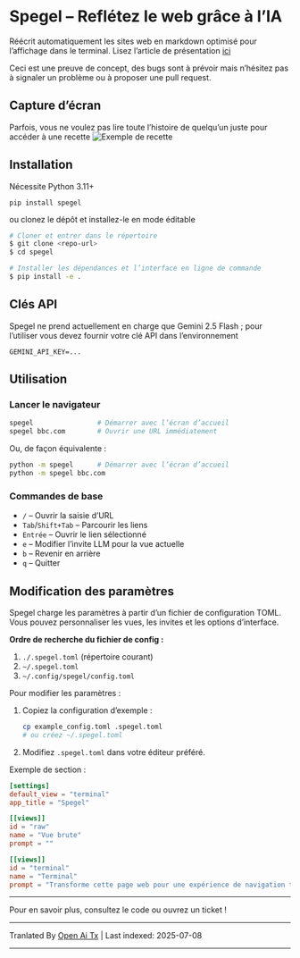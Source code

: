 # Spegel – Reflétez le web grâce à l’IA

Réécrit automatiquement les sites web en markdown optimisé pour l’affichage dans le terminal.
Lisez l’article de présentation [ici](https://simedw.com/2025/06/23/introducing-spegel/)

Ceci est une preuve de concept, des bugs sont à prévoir mais n’hésitez pas à signaler un problème ou à proposer une pull request.

## Capture d’écran
Parfois, vous ne voulez pas lire toute l’histoire de quelqu’un juste pour accéder à une recette
![Exemple de recette](https://simedw.com/2025/06/23/introducing-spegel/images/recipe_example.png)


## Installation

Nécessite Python 3.11+

```
pip install spegel
```
ou clonez le dépôt et installez-le en mode éditable

```bash
# Cloner et entrer dans le répertoire
$ git clone <repo-url>
$ cd spegel

# Installer les dépendances et l’interface en ligne de commande
$ pip install -e .
```

## Clés API
Spegel ne prend actuellement en charge que Gemini 2.5 Flash ; pour l’utiliser vous devez fournir votre clé API dans l’environnement

```
GEMINI_API_KEY=...
```


## Utilisation

### Lancer le navigateur

```bash
spegel                # Démarrer avec l’écran d’accueil
spegel bbc.com        # Ouvrir une URL immédiatement
```

Ou, de façon équivalente :

```bash
python -m spegel      # Démarrer avec l’écran d’accueil
python -m spegel bbc.com
```

### Commandes de base
- `/`         – Ouvrir la saisie d’URL
- `Tab`/`Shift+Tab` – Parcourir les liens
- `Entrée`     – Ouvrir le lien sélectionné
- `e`         – Modifier l’invite LLM pour la vue actuelle
- `b`         – Revenir en arrière
- `q`         – Quitter

## Modification des paramètres

Spegel charge les paramètres à partir d’un fichier de configuration TOML. Vous pouvez personnaliser les vues, les invites et les options d’interface.

**Ordre de recherche du fichier de config :**
1. `./.spegel.toml` (répertoire courant)
2. `~/.spegel.toml`
3. `~/.config/spegel/config.toml`

Pour modifier les paramètres :
1. Copiez la configuration d’exemple :
   ```bash
   cp example_config.toml .spegel.toml
   # ou créez ~/.spegel.toml
   ```
2. Modifiez `.spegel.toml` dans votre éditeur préféré.

Exemple de section :
```toml
[settings]
default_view = "terminal"
app_title = "Spegel"

[[views]]
id = "raw"
name = "Vue brute"
prompt = ""

[[views]]
id = "terminal"
name = "Terminal"
prompt = "Transforme cette page web pour une expérience de navigation terminal parfaite ! ..."
```

---

Pour en savoir plus, consultez le code ou ouvrez un ticket !

---

Tranlated By [Open Ai Tx](https://github.com/OpenAiTx/OpenAiTx) | Last indexed: 2025-07-08

---